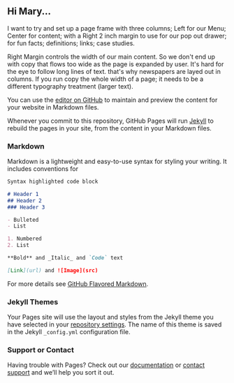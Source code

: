 ## Hi Mary... 

I want to try and set up a page frame with three columns; Left for our Menu; Center for content; with a Right 2 inch margin to use for our pop out drawer; for fun facts; definitions; links; case studies. 

Right Margin controls the width of our main content. So we don't end up with copy that flows too wide as the page is expanded by user. It's hard for the eye to follow long lines of text. that's why newspapers are layed out in columns. If you run copy the whole width of a page; it needs to be a different typography treatment (larger text). 

You can use the [editor on GitHub](https://github.com/ModernizationDigital/ModernizationDigital.github.io/edit/main/README.md) to maintain and preview the content for your website in Markdown files.

Whenever you commit to this repository, GitHub Pages will run [Jekyll](https://jekyllrb.com/) to rebuild the pages in your site, from the content in your Markdown files.

### Markdown

Markdown is a lightweight and easy-to-use syntax for styling your writing. It includes conventions for

```markdown
Syntax highlighted code block

# Header 1
## Header 2
### Header 3

- Bulleted
- List

1. Numbered
2. List

**Bold** and _Italic_ and `Code` text

[Link](url) and ![Image](src)
```

For more details see [GitHub Flavored Markdown](https://guides.github.com/features/mastering-markdown/).

### Jekyll Themes

Your Pages site will use the layout and styles from the Jekyll theme you have selected in your [repository settings](https://github.com/ModernizationDigital/ModernizationDigital.github.io/settings). The name of this theme is saved in the Jekyll `_config.yml` configuration file.

### Support or Contact

Having trouble with Pages? Check out our [documentation](https://docs.github.com/categories/github-pages-basics/) or [contact support](https://support.github.com/contact) and we’ll help you sort it out.
